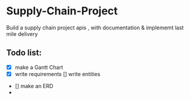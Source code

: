 # Supply-Chain-Project
Build a supply chain project apis , with documentation &amp; implememt last mile delivery


## Todo list:
- [X] make a Gantt Chart
- [X] write requirements
  []  write entities
- []  make an ERD
-  

